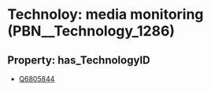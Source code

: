 # Technoloy: __media monitoring__ (PBN__Technology_1286)

## Property: has_TechnologyID

* [Q6805844](Q6805844)

